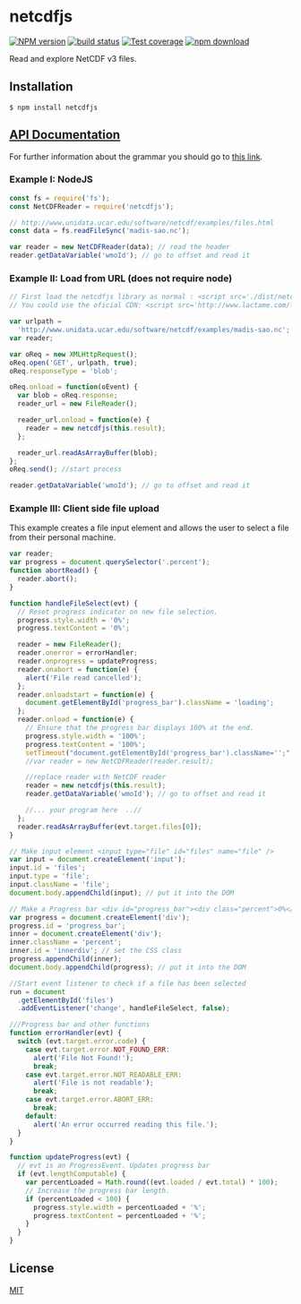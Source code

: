# netcdfjs

[![NPM version][npm-image]][npm-url]
[![build status][travis-image]][travis-url]
[![Test coverage][coveralls-image]][coveralls-url]
[![npm download][download-image]][download-url]

Read and explore NetCDF v3 files.

## Installation

`$ npm install netcdfjs`

## [API Documentation](https://cheminfo-js.github.io/netcdfjs/)

For further information about the grammar you should go to [this link](https://www.unidata.ucar.edu/software/netcdf/docs/file_format_specifications.html).

### Example I: NodeJS

```js
const fs = require('fs');
const NetCDFReader = require('netcdfjs');

// http://www.unidata.ucar.edu/software/netcdf/examples/files.html
const data = fs.readFileSync('madis-sao.nc');

var reader = new NetCDFReader(data); // read the header
reader.getDataVariable('wmoId'); // go to offset and read it
```

### Example II: Load from URL (does not require node)

```js
// First load the netcdfjs library as normal : <script src='./dist/netcdfjs.js'></script>
// You could use the oficial CDN: <script src='http://www.lactame.com/lib/netcdfjs/0.3.0/netcdfjs.min.js'></script>

var urlpath =
  'http://www.unidata.ucar.edu/software/netcdf/examples/madis-sao.nc';
var reader;

var oReq = new XMLHttpRequest();
oReq.open('GET', urlpath, true);
oReq.responseType = 'blob';

oReq.onload = function(oEvent) {
  var blob = oReq.response;
  reader_url = new FileReader();

  reader_url.onload = function(e) {
    reader = new netcdfjs(this.result);
  };

  reader_url.readAsArrayBuffer(blob);
};
oReq.send(); //start process

reader.getDataVariable('wmoId'); // go to offset and read it
```

### Example III: Client side file upload

This example creates a file input element and allows the user to select a file from their personal machine.

```js
var reader;
var progress = document.querySelector('.percent');
function abortRead() {
  reader.abort();
}

function handleFileSelect(evt) {
  // Reset progress indicator on new file selection.
  progress.style.width = '0%';
  progress.textContent = '0%';

  reader = new FileReader();
  reader.onerror = errorHandler;
  reader.onprogress = updateProgress;
  reader.onabort = function(e) {
    alert('File read cancelled');
  };
  reader.onloadstart = function(e) {
    document.getElementById('progress_bar').className = 'loading';
  };
  reader.onload = function(e) {
    // Ensure that the progress bar displays 100% at the end.
    progress.style.width = '100%';
    progress.textContent = '100%';
    setTimeout("document.getElementById('progress_bar').className='';", 2000);
    //var reader = new NetCDFReader(reader.result);

    //replace reader with NetCDF reader
    reader = new netcdfjs(this.result);
    reader.getDataVariable('wmoId'); // go to offset and read it

    //... your program here  ..//
  };
  reader.readAsArrayBuffer(evt.target.files[0]);
}

// Make input element <input type="file" id="files" name="file" />
var input = document.createElement('input');
input.id = 'files';
input.type = 'file';
input.className = 'file';
document.body.appendChild(input); // put it into the DOM

// Make a Progress bar <div id="progress_bar"><div class="percent">0%</div></div>
var progress = document.createElement('div');
progress.id = 'progress_bar';
inner = document.createElement('div');
inner.className = 'percent';
inner.id = 'innerdiv'; // set the CSS class
progress.appendChild(inner);
document.body.appendChild(progress); // put it into the DOM

//Start event listener to check if a file has been selected
run = document
  .getElementById('files')
  .addEventListener('change', handleFileSelect, false);

///Progress bar and other functions
function errorHandler(evt) {
  switch (evt.target.error.code) {
    case evt.target.error.NOT_FOUND_ERR:
      alert('File Not Found!');
      break;
    case evt.target.error.NOT_READABLE_ERR:
      alert('File is not readable');
      break;
    case evt.target.error.ABORT_ERR:
      break;
    default:
      alert('An error occurred reading this file.');
  }
}

function updateProgress(evt) {
  // evt is an ProgressEvent. Updates progress bar
  if (evt.lengthComputable) {
    var percentLoaded = Math.round((evt.loaded / evt.total) * 100);
    // Increase the progress bar length.
    if (percentLoaded < 100) {
      progress.style.width = percentLoaded + '%';
      progress.textContent = percentLoaded + '%';
    }
  }
}
```

## License

[MIT](./LICENSE)

[npm-image]: https://img.shields.io/npm/v/netcdfjs.svg?style=flat-square
[npm-url]: https://www.npmjs.com/package/netcdfjs
[travis-image]: https://img.shields.io/travis/cheminfo-js/netcdfjs/master.svg?style=flat-square
[travis-url]: https://travis-ci.org/cheminfo-js/netcdfjs
[coveralls-image]: https://img.shields.io/coveralls/cheminfo-js/netcdfjs.svg?style=flat-square
[coveralls-url]: https://coveralls.io/github/cheminfo-js/netcdfjs
[download-image]: https://img.shields.io/npm/dm/netcdfjs.svg?style=flat-square
[download-url]: https://www.npmjs.com/package/netcdfjs
